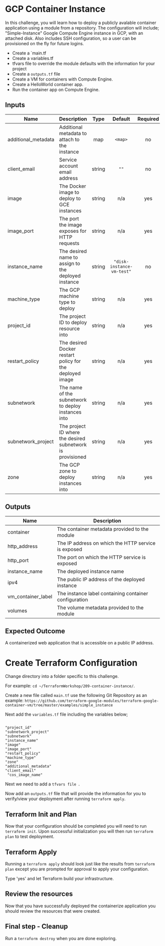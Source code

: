 # GCP Container Instance 
In this challenge, you will learn how to deploy a publicly avalable container application using a module from a repository. The configuration will include; "Simple-Instance" Google Compute Engine instance in GCP, with an attached disk. Also includes SSH configuration, so a user can be provisioned on the fly for future logins.

- Create a `main.tf
- Create a variables.tf
- tfvars file to override the module defaults with the information for your project
- Create a `outputs.tf` file 
- Create a VM for containers with Compute Engine.
- Create a HelloWorld container app.
- Run the container app on Compute Engine.

## Inputs

| Name | Description | Type | Default | Required |
|------|-------------|:----:|:-----:|:-----:|
| additional\_metadata | Additional metadata to attach to the instance | map | `<map>` | no |
| client\_email | Service account email address | string | `""` | no |
| image | The Docker image to deploy to GCE instances | string | n/a | yes |
| image\_port | The port the image exposes for HTTP requests | string | n/a | yes |
| instance\_name | The desired name to assign to the deployed instance | string | `"disk-instance-vm-test"` | no |
| machine\_type | The GCP machine type to deploy | string | n/a | yes |
| project\_id | The project ID to deploy resource into | string | n/a | yes |
| restart\_policy | The desired Docker restart policy for the deployed image | string | n/a | yes |
| subnetwork | The name of the subnetwork to deploy instances into | string | n/a | yes |
| subnetwork\_project | The project ID where the desired subnetwork is provisioned | string | n/a | yes |
| zone | The GCP zone to deploy instances into | string | n/a | yes |

## Outputs

| Name | Description |
|------|-------------|
| container | The container metadata provided to the module |
| http\_address | The IP address on which the HTTP service is exposed |
| http\_port | The port on which the HTTP service is exposed |
| instance\_name | The deployed instance name |
| ipv4 | The public IP address of the deployed instance |
| vm\_container\_label | The instance label containing container configuration |
| volumes | The volume metadata provided to the module |


## Expected Outcome
A containerized web application that is accessible on a public IP address. 

# Create Terraform Configuration

Change directory into a folder specific to this challenge.

For example: `cd ~/TerraformWorkshop/209-container-instance/`.

Create a new file called `main.tf` use the following Git Repository as an example: `https://github.com/terraform-google-modules/terraform-google-container-vm/tree/master/examples/simple_instance`

Next add the `variables.tf` file including the variables below;  

```hcl

"project_id" 
"subnetwork_project" 
"subnetwork" 
"instance_name" 
"image" 
"image_port" 
"restart_policy" 
"machine_type" 
"zone" 
"additional_metadata" 
"client_email" 
 "cos_image_name" 
```
Next we need to add a `tfvars file `. 

Now add an `outputs.tf` file that will provide the information for you to verify/view your deployment after running `terraform apply`.

## Terraform Init and Plan

Now that your configuration should be completed you will need to run `terraform init`. Upon successful initialization you will then run `terraform plan` to test deployment.


## Terraform Apply

Running a `terraform apply` should look just like the results from `terraform plan` except you are prompted for approval to apply your configuration.

Type 'yes' and let Terraform build your infrastructure.

## Review the resources

Now that you have successfully deployed the containerize application you should review the resources that were created. 

## Final step - Cleanup

Run a `terraform destroy` when you are done exploring.

